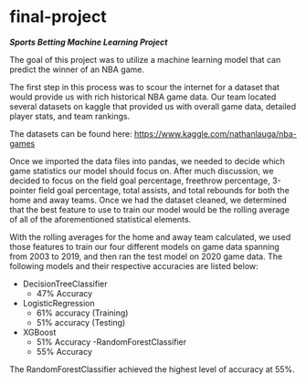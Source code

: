# final-project

***Sports Betting Machine Learning Project***

The goal of this project was to utilize a machine learning model that can predict the winner of an NBA game. 

The first step in this process was to scour the internet for a dataset that would provide us with rich historical NBA game data. Our team located several datasets on kaggle that provided us with overall game data, detailed player stats, and team rankings. 

The datasets can be found here: https://www.kaggle.com/nathanlauga/nba-games 

Once we imported the data files into pandas, we needed to decide which game statistics our model should focus on. After much discussion, we decided to focus on the field goal percentage, freethrow percentage, 3-pointer field goal percentage, total assists, and total rebounds for both the home and away teams. Once we had the dataset cleaned, we determined that the best feature to use to train our model would be the rolling average of all of the aforementioned statistical elements. 

With the rolling averages for the home and away team calculated, we used those features to train our four different models on game data spanning from 2003 to 2019, and then ran the test model on 2020 game data. The following models and their respective accuracies are listed below:

  - DecisionTreeClassifier 
    - 47% Accuracy
  - LogisticRegression 
    - 61% accuracy (Training)
    - 51% accuracy (Testing)
  - XGBoost
    - 51% Accuracy
  -RandomForestClassifier
    - 55% Accuracy

The RandomForestClassifier achieved the highest level of accuracy at 55%. 


